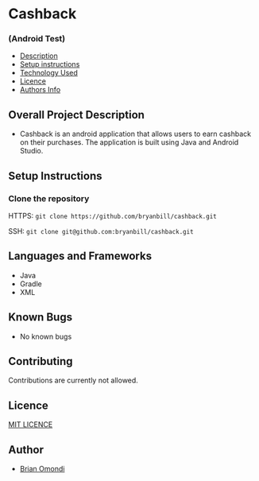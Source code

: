# Cashback

### (Android Test)

- [Description](#overall-project-description)
- [Setup instructions](#setup-instructions)
- [Technology Used](#languages-and-frameworks)
- [Licence](#Licence)
- [Authors Info](#Author)

## Overall Project Description

- Cashback is an android application that allows users to earn cashback on their purchases. The application is built using Java and Android Studio.

## Setup Instructions

### Clone the repository

HTTPS: `git clone https://github.com/bryanbill/cashback.git`

SSH: `git clone git@github.com:bryanbill/cashback.git`



## Languages and Frameworks

- Java
- Gradle
- XML


## Known Bugs

- No known bugs

## Contributing

Contributions are currently not allowed.


## Licence

[MIT LICENCE](LICENSE)

## Author

- [Brian Omondi](https://github.com/bryanbill)